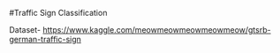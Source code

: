#Traffic Sign Classification

Dataset- https://www.kaggle.com/meowmeowmeowmeowmeow/gtsrb-german-traffic-sign

